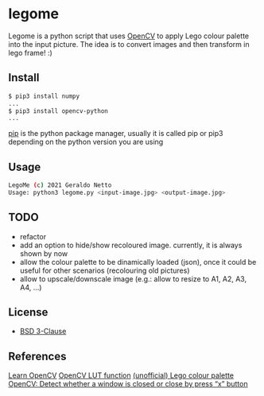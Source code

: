 # legome

Legome is a python script that uses [OpenCV](https://opencv.org/) to apply Lego colour palette into the input picture.
The idea is to convert images and then transform in lego frame! :)

## Install

```bash
$ pip3 install numpy
...
$ pip3 install opencv-python
...
```
[pip](https://pypi.org/project/pip/) is the python package manager, usually it is called pip or pip3 depending on the python version you are using

## Usage

```bash
LegoMe (c) 2021 Geraldo Netto
Usage: python3 legome.py <input-image.jpg> <output-image.jpg>
```

## TODO

* refactor
* add an option to hide/show recoloured image. currently, it is always shown by now
* allow the colour palette to be dinamically loaded (json), once it could be useful for other scenarios (recolouring old pictures)
* allow to upscale/downscale image (e.g.: allow to resize to A1, A2, A3, A4, ...)

## License

* [BSD 3-Clause]( LICENSE)

## References

[Learn OpenCV](https://github.com/spmallick/learnopencv/blob/master/Colormap/custom_colormap.py)
[OpenCV LUT function](https://docs.opencv.org/2.4/modules/core/doc/operations_on_arrays.html#lut)
[(unofficial) Lego colour palette](http://ryanhowerter.net/colors.php)
[OpenCV: Detect whether a window is closed or close by press “x” button](https://medium.com/@mh_yip/opencv-detect-whether-a-window-is-closed-or-close-by-press-x-button-ee51616f7088)

